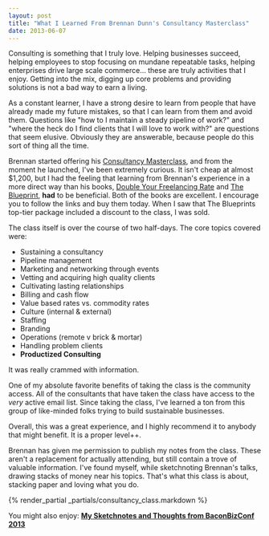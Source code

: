 ```yaml
---
layout: post
title: "What I Learned From Brennan Dunn's Consultancy Masterclass"
date: 2013-06-07
---
```


Consulting is something that I truly love. Helping businesses succeed, helping
employees to stop focusing on mundane repeatable tasks, helping enterprises
drive large scale commerce... these are truly activities that I enjoy. Getting
into the mix, digging up core problems and providing solutions is not a bad way
to earn a living.

As a constant learner, I have a strong desire to learn from people that have
already made my future mistakes, so that I can learn from them and avoid them.
Questions like "how to I maintain a steady pipeline of work?" and "where the
heck do I find clients that I will love to work with?" are questions that seem
elusive. Obviously they are answerable, because people do this sort of thing all
the time.

Brennan started offering his [Consultancy
Masterclass](http://doubleyourfreelancingrate.com/build-a-consultancy), and from
the moment he launched, I've been extremely curious. It isn't cheap at almost
$1,200, but I had the feeling that learning from Brennan's experience in a more
direct way than his books, [Double Your Freelancing
Rate](http://doubleyourfreelancingrate.com/) and [The
Blueprint](http://doubleyourfreelancingrate.com/the-blueprint), **had** to be
beneficial. Both of the books are excellent. I encourage you to follow the links
and buy them today. When I saw that The Blueprints top-tier package included a
discount to the class, I was sold.

The class itself is over the course of two half-days. The core topics covered
were:

- Sustaining a consultancy
- Pipeline management
- Marketing and networking through events
- Vetting and acquiring high quality clients
- Cultivating lasting relationships
- Billing and cash flow
- Value based rates vs. commodity rates
- Culture (internal & external)
- Staffing
- Branding
- Operations (remote v brick & mortar)
- Handling problem clients
- <strong>Productized Consulting</strong>

It was really crammed with information.

One of my absolute favorite benefits of taking the class is the community
access. All of the consultants that have taken the class have access to the
_very_ active email list. Since taking the class, I've learned a ton from this
group of like-minded folks trying to build sustainable businesses.

Overall, this was a great experience, and I highly recommend it to anybody that
might benefit. It is a proper level++.

Brennan has given me permission to publish my notes from the class. These aren't a
replacement for actually attending, but still contain a trove of valuable
information. I've found myself, while sketchnoting Brennan's talks, drawing
stacks of money near his topics. That's what this class is about, stacking paper
and loving what you do.

{% render_partial _partials/consultancy_class.markdown %}

You might also enjoy: <a href="http://joelhooks.com/blog/2013/06/06/my-sketchnotes-and-thoughts-from-baconbizconf-2013/"><strong>My Sketchnotes and Thoughts from BaconBizConf 2013</strong></a>
